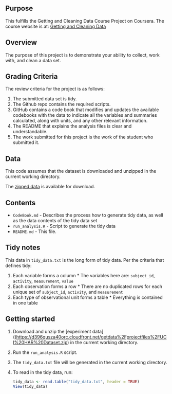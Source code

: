 ## Purpose
This fulfills the Getting and Cleaning Data Course Project on Coursera. The course website is at: [Getting and Cleaning Data](https://www.coursera.org/learn/data-cleaning/home/info)

## Overview
The purpose of this project is to demonstrate your ability to collect, work with, and clean a data set.

## Grading Criteria
The review criteria for the project is as follows:
1. The submitted data set is tidy.
2. The Github repo contains the required scripts.
3. GitHub contains a code book that modifies and updates the available codebooks with the data to indicate all the variables and summaries calculated, along with units, and any other relevant information.
4. The README that explains the analysis files is clear and understandable.
5. The work submitted for this project is the work of the student who submitted it.

## Data
This code assumes that the dataset is downloaded and unzipped in the current working directory.

The [zipped data](https://d396qusza40orc.cloudfront.net/getdata%2Fprojectfiles%2FUCI%20HAR%20Dataset.zip) is available for download.

## Contents
* `CodeBook.md` - Describes the process how to generate tidy data, as well as the data contents of the tidy data set
* `run_analysis.R` - Script to generate the tidy data
* `README.md` - This file.

## Tidy notes
This data in `tidy_data.txt` is the long form of tidy data. Per the criteria that defines tidy:
  1. Each variable forms a column
    * The variables here are: `subject_id`, `activity`, `measurement`, `value`
  2. Each observation forms a row
    * There are no duplicated rows for each unique set of `subject_id`, `activity`, and `measurement`
  3. Each type of observational unit forms a table
    * Everything is contained in one table

## Getting started
1. Download and unzip the [experiment data]((https://d396qusza40orc.cloudfront.net/getdata%2Fprojectfiles%2FUCI%20HAR%20Dataset.zip) in the current working directory.
2. Run the `run_analysis.R` script.
3. The `tidy_data.txt` file will be generated in the current working directory.
4. To read in the tidy data, run:

	```r
	tidy_data <- read.table("tidy_data.txt", header = TRUE)
	View(tidy_data)
	```
